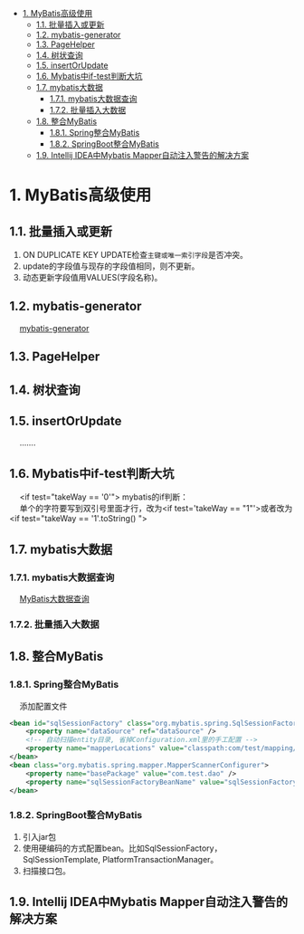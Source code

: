 

<!-- TOC -->

- [1. MyBatis高级使用](#1-mybatis高级使用)
    - [1.1. 批量插入或更新](#11-批量插入或更新)
    - [1.2. mybatis-generator](#12-mybatis-generator)
    - [1.3. PageHelper](#13-pagehelper)
    - [1.4. 树状查询](#14-树状查询)
    - [1.5. insertOrUpdate](#15-insertorupdate)
    - [1.6. Mybatis中if-test判断大坑](#16-mybatis中if-test判断大坑)
    - [1.7. mybatis大数据](#17-mybatis大数据)
        - [1.7.1. mybatis大数据查询](#171-mybatis大数据查询)
        - [1.7.2. 批量插入大数据](#172-批量插入大数据)
    - [1.8. 整合MyBatis](#18-整合mybatis)
        - [1.8.1. Spring整合MyBatis](#181-spring整合mybatis)
        - [1.8.2. SpringBoot整合MyBatis](#182-springboot整合mybatis)
    - [1.9. Intellij IDEA中Mybatis Mapper自动注入警告的解决方案](#19-intellij-idea中mybatis-mapper自动注入警告的解决方案)

<!-- /TOC -->

# 1. MyBatis高级使用
<!-- 
MySQL 千万数据量深分页优化, 拒绝线上故障！ 
https://mp.weixin.qq.com/s/i3wLeCSxqWKrTwgtfelumQ
-->


## 1.1. 批量插入或更新  
<!-- 
https://blog.csdn.net/qq_58772217/article/details/125281973
-->
1. ON DUPLICATE KEY UPDATE检查```主键或唯一索引字段```是否冲突。  
2. update的字段值与现存的字段值相同，则不更新。  
3. 动态更新字段值用VALUES(字段名称)。  


## 1.2. mybatis-generator  
&emsp; [mybatis-generator](/docs/SSM/MyBatis/MybatisGenerator.md) 

## 1.3. PageHelper
<!-- 
SpringBoot集成MyBatis的分页插件PageHelper
https://www.cnblogs.com/leeego-123/articles/10832926.html

https://pagehelper.github.io/docs/howtouse/
-->


## 1.4. 树状查询
<!-- 
https://www.cnblogs.com/lgjava/p/13821653.html

https://blog.csdn.net/qq_35558665/article/details/106310333
1.collection 的column与id的column相同，property为实体类中子集合的名字，select与查询方法名字相同
2.查询时一定要将id和parentId都查出来，否则mybaits无法完成递归，我用*查就更没问题了。实体类中也要有父id那个属性
3、以上实现至针对传入参数为一个值的时候，parentId传进去的值要是最顶级的，这里就是0

-->



## 1.5. insertOrUpdate
&emsp; .......
<!-- 
存在则更新 ON DUPLICATE KEY UPDATE
https://blog.csdn.net/f327888576/article/details/89490442

-->


## 1.6. Mybatis中if-test判断大坑  
<!-- 
mybatis 中 if-test 判断大坑
https://www.cnblogs.com/grasp/p/11268049.html
-->
&emsp; \<if test="takeWay == '0'"> mybatis的if判断：  
&emsp; 单个的字符要写到双引号里面才行，改为\<if test='takeWay == "1"'>或者改为\<if test="takeWay == '1'.toString() ">  



## 1.7. mybatis大数据  

### 1.7.1. mybatis大数据查询 
&emsp; [MyBatis大数据查询](/docs/SSM/MyBatis/BigData.md)  

### 1.7.2. 批量插入大数据
<!-- 
【368期】阿里巴巴为什么禁止MyBatis批量插入几千条数据使用foreach？
https://mp.weixin.qq.com/s/BW7YE8OPVe3IS03EOCm_fA
-->


## 1.8. 整合MyBatis  
### 1.8.1. Spring整合MyBatis  

&emsp; 添加配置文件  

```xml
<bean id="sqlSessionFactory" class="org.mybatis.spring.SqlSessionFactoryBean">
    <property name="dataSource" ref="dataSource" />
    <!-- 自动扫描entity目录, 省掉Configuration.xml里的手工配置 -->
    <property name="mapperLocations" value="classpath:com/test/mapping/*.xml" />
</bean>
<bean class="org.mybatis.spring.mapper.MapperScannerConfigurer">
    <property name="basePackage" value="com.test.dao" />
    <property name="sqlSessionFactoryBeanName" value="sqlSessionFactory" />
</bean>
```

### 1.8.2. SpringBoot整合MyBatis  
1. 引入jar包
2. 使用硬编码的方式配置bean。比如SqlSessionFactory，SqlSessionTemplate, PlatformTransactionManager。
3. 扫描接口包。


## 1.9. Intellij IDEA中Mybatis Mapper自动注入警告的解决方案
<!-- 
Intellij IDEA中Mybatis Mapper自动注入警告的6种解决方案 
https://mp.weixin.qq.com/s?__biz=MzA4NjgxMjQ5Mg==&mid=2665762835&idx=1&sn=5794527649410ef35dc2382941345484&chksm=84d20230b3a58b2646ed333b3ae9ebf299d8d06da0c286302f74c86cfaeb3910b0b04805bbcb&mpshare=1&scene=1&srcid=&sharer_sharetime=1571876850857&sharer_shareid=b256218ead787d58e0b58614a973d00d&key=6f23511bf9e1c01f24cbca42a703bf7244b1622f167e09344917306bbe5af0769908126efc68bd0fe3dc571d186dbc6c864e010fadc49798e3e7c63f72ced8c00fd3d27ff922fcd564c085580ad06213&ascene=1&uin=MTE1MTYxNzY2MQ%3D%3D&devicetype=Windows+10&version=62070152&lang=zh_CN&pass_ticket=tOysFrIpapzI%2FSWUdTcbYKvSoWjfuug2aUNd5keR9%2BIBFSeAaxr3gVVWD9yTgncJ

-->

